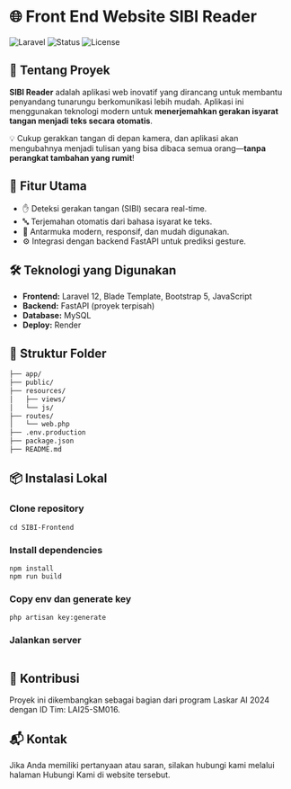 # 🌐 Front End Website SIBI Reader

![Laravel](https://img.shields.io/badge/Built%20With-Laravel-red?style=for-the-badge&logo=laravel)
![Status](https://img.shields.io/badge/Status-In%20Development-blue?style=for-the-badge)
![License](https://img.shields.io/badge/License-MIT-green?style=for-the-badge)

## 🧠 Tentang Proyek

**SIBI Reader** adalah aplikasi web inovatif yang dirancang untuk membantu penyandang tunarungu berkomunikasi lebih mudah. Aplikasi ini menggunakan teknologi modern untuk **menerjemahkan gerakan isyarat tangan menjadi teks secara otomatis**. 

💡 Cukup gerakkan tangan di depan kamera, dan aplikasi akan mengubahnya menjadi tulisan yang bisa dibaca semua orang—**tanpa perangkat tambahan yang rumit**!

## 🚀 Fitur Utama

- ✋ Deteksi gerakan tangan (SIBI) secara real-time.
- 🔤 Terjemahan otomatis dari bahasa isyarat ke teks.
- 🎯 Antarmuka modern, responsif, dan mudah digunakan.
- ⚙️ Integrasi dengan backend FastAPI untuk prediksi gesture.

## 🛠️ Teknologi yang Digunakan

- **Frontend:** Laravel 12, Blade Template, Bootstrap 5, JavaScript
- **Backend:** FastAPI (proyek terpisah)
- **Database:** MySQL
- **Deploy:** Render

## 📁 Struktur Folder

```bash
├── app/
├── public/
├── resources/
│   ├── views/
│   └── js/
├── routes/
│   └── web.php
├── .env.production
├── package.json
├── README.md
```  
## 📦 Instalasi Lokal

### Clone repository
```git clone https://github.com/username/SIBI-Frontend.git
cd SIBI-Frontend
```

### Install dependencies
```composer install
npm install
npm run build
```  

### Copy env dan generate key
```cp .env.example .env
php artisan key:generate
```  

### Jalankan server
```php artisan serve

```

## 🤝 Kontribusi
Proyek ini dikembangkan sebagai bagian dari program Laskar AI 2024 dengan ID Tim: LAI25-SM016.

## 📬 Kontak
Jika Anda memiliki pertanyaan atau saran, silakan hubungi kami melalui halaman Hubungi Kami di website tersebut.